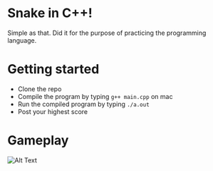 # Snake in C++!
Simple as that. Did it for the purpose of practicing the programming language.

# Getting started
- Clone the repo
- Compile the program by typing `g++ main.cpp` on mac
- Run the compiled program by typing `./a.out`
- Post your highest score

# Gameplay

![Alt Text](https://media.giphy.com/media/l378t4boYkZi8JrTG/giphy.gif)
